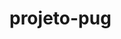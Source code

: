 # projeto-pug

<!-- 
    Criar um repositório front-end
    Usar o Gitflow
    Subir um front end em PUG  => https://www.sitepoint.com/a-beginners-guide-to-pug/
    Fazer uma tela de login
    Usar credenciais locais para teste de autenticação
    O sistema deve conter 2 rotas 
        * Uma rota GET para tela de login
        * Uma rota POST para verificar credencias 
-->
